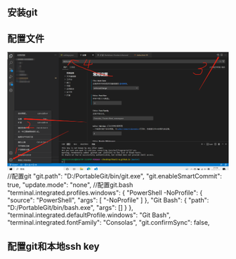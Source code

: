 ## 安装git

## 配置文件
![alt text](image.png)
    //配置git
    "git.path": "D:/PortableGit/bin/git.exe",
    "git.enableSmartCommit": true,
    "update.mode": "none",
    //配置git.bash
    "terminal.integrated.profiles.windows": {
        "PowerShell -NoProfile": {
            "source": "PowerShell",
            "args": [
                "-NoProfile"
            ]
        },
        "Git Bash": {
            "path": "D:/PortableGit/bin/bash.exe",
            "args": []
        }
    },
    "terminal.integrated.defaultProfile.windows": "Git Bash",
    "terminal.integrated.fontFamily": "Consolas",
    "git.confirmSync": false,

## 配置git和本地ssh key
